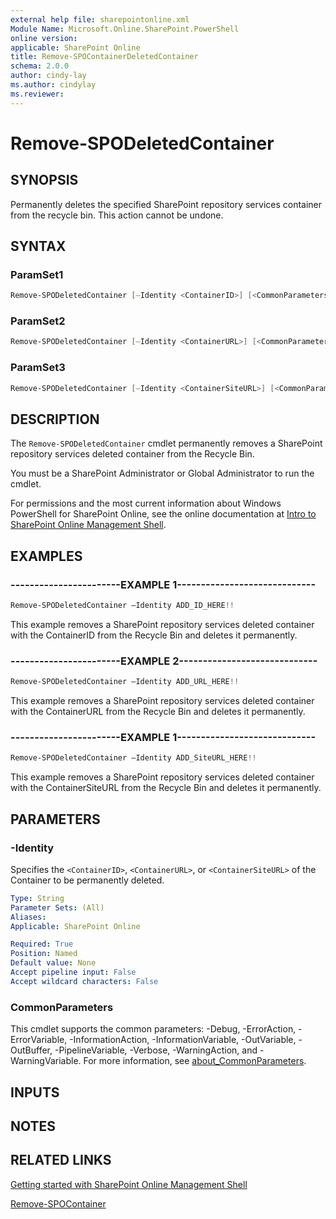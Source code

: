 ```yaml
---
external help file: sharepointonline.xml
Module Name: Microsoft.Online.SharePoint.PowerShell
online version: 
applicable: SharePoint Online
title: Remove-SPOContainerDeletedContainer
schema: 2.0.0
author: cindy-lay
ms.author: cindylay
ms.reviewer:
---
```



# Remove-SPODeletedContainer



## SYNOPSIS

Permanently deletes the specified SharePoint repository services container from the recycle bin. This action cannot be undone.

## SYNTAX



### ParamSet1

```powershell
Remove-SPODeletedContainer [–Identity <ContainerID>] [<CommonParameters>]
```

### ParamSet2
```powershell
Remove-SPODeletedContainer [–Identity <ContainerURL>] [<CommonParameters>]
```

### ParamSet3
```powershell
Remove-SPODeletedContainer [–Identity <ContainerSiteURL>] [<CommonParameters>]
```



## DESCRIPTION

The `Remove-SPODeletedContainer` cmdlet permanently removes a SharePoint repository services deleted container from the Recycle Bin.

You must be a SharePoint Administrator or Global Administrator to run the cmdlet.

For permissions and the most current information about Windows PowerShell for SharePoint Online, see the online documentation at [Intro to SharePoint Online Management Shell](https://learn.microsoft.com/powershell/sharepoint/sharepoint-online/introduction-sharepoint-online-management-shell?view=sharepoint-ps).




## EXAMPLES

### -----------------------EXAMPLE 1-----------------------------

```powershell
Remove-SPODeletedContainer –Identity ADD_ID_HERE!!
``````

This example removes a SharePoint repository services deleted container with the ContainerID from the Recycle Bin and deletes it permanently.


### -----------------------EXAMPLE 2-----------------------------

```powershell
Remove-SPODeletedContainer –Identity ADD_URL_HERE!!
``````

This example removes a SharePoint repository services deleted container with the ContainerURL from the Recycle Bin and deletes it permanently.


### -----------------------EXAMPLE 1-----------------------------

```powershell
Remove-SPODeletedContainer –Identity ADD_SiteURL_HERE!!
``````

This example removes a SharePoint repository services deleted container with the ContainerSiteURL from the Recycle Bin and deletes it permanently.



## PARAMETERS


### -Identity

Specifies the `<ContainerID>`, `<ContainerURL>`, or `<ContainerSiteURL>` of the Container to be permanently deleted.
 
```yaml
Type: String
Parameter Sets: (All)
Aliases:
Applicable: SharePoint Online

Required: True
Position: Named
Default value: None
Accept pipeline input: False
Accept wildcard characters: False
```


### CommonParameters

This cmdlet supports the common parameters: -Debug, -ErrorAction, -ErrorVariable, -InformationAction, -InformationVariable, -OutVariable, -OutBuffer, -PipelineVariable, -Verbose, -WarningAction, and -WarningVariable. For more information, see [about_CommonParameters](https://go.microsoft.com/fwlink/?LinkID=113216).


## INPUTS


## NOTES

## RELATED LINKS

[Getting started with SharePoint Online Management Shell](https://learn.microsoft.com/powershell/sharepoint/sharepoint-online/connect-sharepoint-online?view=sharepoint-ps)

[Remove-SPOContainer](./Remove-SPOContainer.md)

